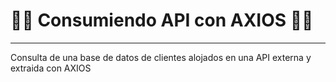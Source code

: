 # 🦈🦈 Consumiendo API con AXIOS 🦈🦈
---
Consulta de una base de datos de clientes alojados
en una API externa y extraida con AXIOS
